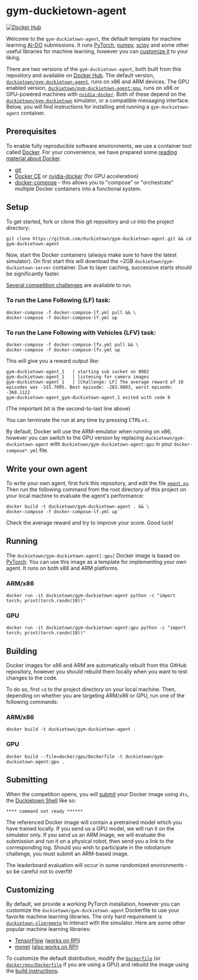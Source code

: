 # gym-duckietown-agent

[![Docker Hub](https://img.shields.io/docker/pulls/duckietown/gym-duckietown-agent.svg)](https://hub.docker.com/r/duckietown/gym-duckietown-agent)

Welcome to the `gym-duckietown-agent`, the default template for machine learning [AI-DO](https://www.duckietown.org/research/AI-Driving-Olympics) submissions. It runs [PyTorch](https://pytorch.org/), [numpy](https://pytorch.org/), [scipy](https://www.scipy.org/) and some other useful libraries for machine learning, however you can [customize it](#customizing) to your liking.

There are two versions of the `gym-duckietown-agent`, both built from this repository and available on [Docker Hub](https://hub.docker.com/r/duckietown/gym-duckietown-agent). The default version, [`duckietown/gym-duckietown-agent`](https://github.com/duckietown/gym-duckietown-agent/blob/master/Dockerfile), runs on x86 and ARM devices. The GPU enabled version, [`duckietown/gym-duckietown-agent:gpu`](https://github.com/duckietown/gym-duckietown-agent/blob/master/docker/gpu/Dockerfile), runs on x86 or GPU-powered machines with [`nvidia-docker`](https://github.com/NVIDIA/nvidia-docker). Both of these depend on the [`duckietown/gym-duckietown`](https://github.com/duckietown/gym-duckietown) simulator, or a compatible messaging interface. Below, you will find instructions for installing and running a `gym-duckietown-agent` container.

## Prerequisites

To enable fully reproducible software environments, we use a container tool called [Docker](https://www.docker.com/). For your convenience, we have prepared some [reading material about Docker](http://docs.duckietown.org/software_devel/out/docker_intro.html).

* [git](https://git-scm.com/downloads)
* [Docker CE](https://docs.docker.com/install/) or [nvidia-docker](https://github.com/NVIDIA/nvidia-docker) (for GPU acceleration)
* [docker-compose](https://docs.docker.com/compose/install/) - this allows you to "compose" or "orchestrate" multiple Docker containers into a functional system.

## Setup

To get started, fork or clone this git repository and `cd` into the project directory:

    git clone https://github.com/duckietown/gym-duckietown-agent.git && cd gym-duckietown-agent
    
Now, start the Docker containers (always make sure to have the latest simulator). On first start this will download the ~2GB `duckietown/gym-duckietown-server` container. Due to layer caching, successive starts should be significantly faster.

[Several competition challenges](http://docs.duckietown.org/AIDO/out/ml_primer.html) are available to run.

### To run the Lane Following (LF) task:

    docker-compose -f docker-compose-lf.yml pull && \
    docker-compose -f docker-compose-lf.yml up 

### To run the Lane Following with Vehicles (LFV) task:

    docker-compose -f docker-compose-lfv.yml pull && \
    docker-compose -f docker-compose-lfv.yml up

This will give you a reward output like:
    
    gym-duckietown-agent_1   | starting sub socket on 8902
    gym-duckietown-agent_1   | listening for camera images
    gym-duckietown-agent_1   | [Challenge: LF] The average reward of 10 episodes was -315.7005. Best episode: -283.9803, worst episode: -368.1122
    gym-duckietown-agent_gym-duckietown-agent_1 exited with code 0

(The important bit is the second-to-last line above)

You can terminate the run at any time by pressing <kbd>CTRL</kbd>+<kbd>c</kbd>.

By default, Docker will use the ARM-emulator when running on x86, however you can switch to the GPU version by replacing `duckietown/gym-duckietown-agent` with `duckietown/gym-duckietown-agent:gpu` in your `docker-compose*.yml` file.

## Write your own agent

To write your own agent, first fork this repository, and edit the file [`agent.py`](agent.py). Then run the following command from the root directory of this project on your local machine to evaluate the agent's performance:

    docker build -t duckietown/gym-duckietown-agent . && \
    docker-compose -f docker-compose-lf.yml up`

Check the average reward and try to improve your score. Good luck!

## Running

The `duckietown/gym-duckietown-agent[:gpu]` Docker image is based on [PyTorch](https://hub.docker.com/r/pytorch/pytorch/). You can use this image as a template for implementing your own agent. It runs on both x86 and ARM platforms.

### ARM/x86

`docker run -it duckietown/gym-duckietown-agent python -c "import torch; print(torch.randn(10))"`

### GPU

`docker run -it duckietown/gym-duckietown-agent:gpu python -c "import torch; print(torch.randn(10))"`

## Building

Docker images for x86 and ARM are automatically rebuilt from this GitHub repository, however you should rebuild them locally when you want to test changes to the code.

To do so, first `cd` to the project directory on your local machine. Then, depending on whether you are targeting ARM/x86 or GPU, run one of the following commands:

### ARM/x86

`docker build -t duckietown/gym-duckietown-agent .`

### GPU

`docker build --file=docker/gpu/Dockerfile -t duckietown/gym-duckietown-agent:gpu .`

## Submitting

When the competition opens, you will [submit](https://github.com/duckietown/duckietown-shell#ai-do-submissions) your Docker image using `dts`, the [Duckietown Shell](https://github.com/duckietown/duckietown-shell) like so:

    **** command not ready ****** 

The referenced Docker image will contain a pretrained model which you have trained locally. If you send us a GPU model, we will run it on the simulator only. If you send us an ARM image, we will evaluate the submission and run it on a physical robot, then send you a link to the corresponding log. Should you wish to participate in the robotarium challenge, you must submit an ARM-based image.

The leaderboard evaluation will occur in some randomized environments - so be careful not to overfit! 

## Customizing

By default, we provide a working PyTorch installation, however you can customize the `duckietown/gym-duckietown-agent` Dockerfile to use your favorite machine learning libraries. The only hard requirement is [`duckietown-slimremote`](https://github.com/duckietown/duckietown-slimremote) to interact with the simulator. Here are some other popular machine learning libraries:

* [TensorFlow](https://www.tensorflow.org/) ([works on RPi](https://www.tensorflow.org/install/install_raspbian))
* [mxnet](https://mxnet.apache.org/) ([also works on RPi](https://mxnet.incubator.apache.org/tutorials/embedded/wine_detector.html))

To customize the default distribution, modify the [`Dockerfile`](Dockerfile) (or [`docker/gpu/Dockerfile`](docker/gpu/Dockerfile) if you are using a GPU) and rebuild the image using the [build instructions](#building).
